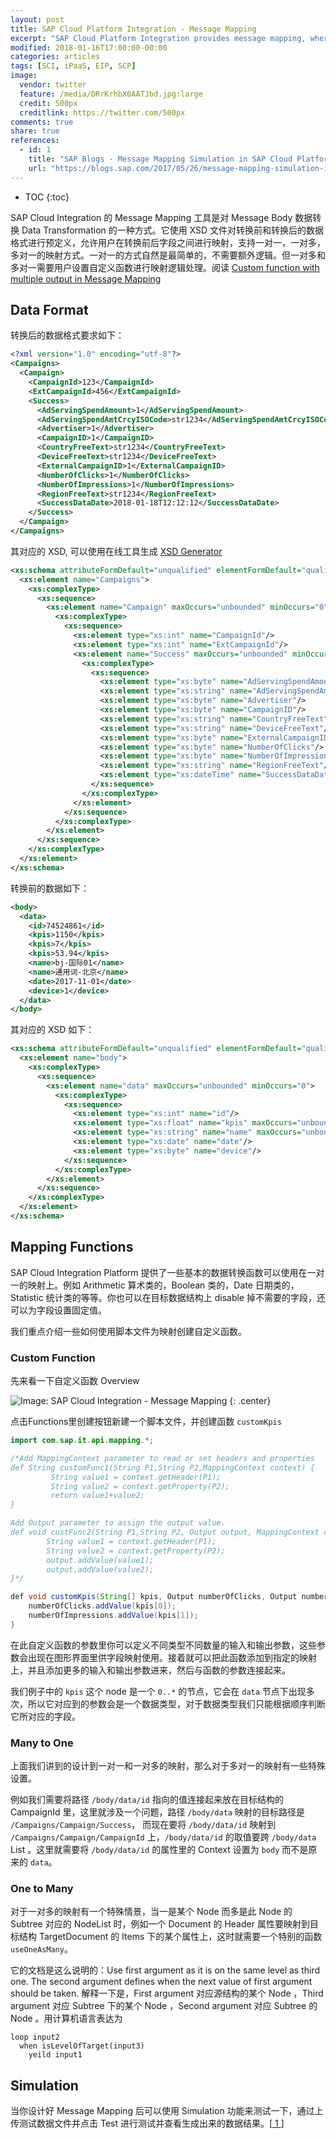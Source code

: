 ```yaml
---
layout: post
title: SAP Cloud Platform Integration - Message Mapping
excerpt: "SAP Cloud Platform Integration provides message mapping, where you can map fields between two messages  . Message mapping is one of the widely used message transformation steps in an integration flow."
modified: 2018-01-16T17:00:00-00:00
categories: articles
tags: [SCI, iPaaS, EIP, SCP]
image:
  vendor: twitter
  feature: /media/DRrKrhbX0AATJbd.jpg:large
  credit: 500px
  creditlink: https://twitter.com/500px
comments: true
share: true
references:
  - id: 1
    title: "SAP Blogs - Message Mapping Simulation in SAP Cloud Platform Integration"
    url: "https://blogs.sap.com/2017/05/26/message-mapping-simulation-in-sap-cloud-platform-integration/"
---
```


* TOC
{:toc}

SAP Cloud Integration 的 Message Mapping 工具是对 Message Body 数据转换 Data Transformation 的一种方式。它使用 XSD 文件对转换前和转换后的数据格式进行预定义，允许用户在转换前后字段之间进行映射，支持一对一，一对多，多对一的映射方式。一对一的方式自然是最简单的，不需要额外逻辑。但一对多和多对一需要用户设置自定义函数进行映射逻辑处理。阅读 [Custom function with multiple output in Message Mapping](https://blogs.sap.com/2017/09/25/custom-function-with-multiple-output-in-message-mapping/)

## Data Format
转换后的数据格式要求如下：

```xml
<?xml version="1.0" encoding="utf-8"?>
<Campaigns>
  <Campaign>
    <CampaignId>123</CampaignId>
    <ExtCampaignId>456</ExtCampaignId>
    <Success>
      <AdServingSpendAmount>1</AdServingSpendAmount>
      <AdServingSpendAmtCrcyISOCode>str1234</AdServingSpendAmtCrcyISOCode>
      <Advertiser>1</Advertiser>
      <CampaignID>1</CampaignID>
      <CountryFreeText>str1234</CountryFreeText>
      <DeviceFreeText>str1234</DeviceFreeText>
      <ExternalCampaignID>1</ExternalCampaignID>
      <NumberOfClicks>1</NumberOfClicks>
      <NumberOfImpressions>1</NumberOfImpressions>
      <RegionFreeText>str1234</RegionFreeText>
      <SuccessDataDate>2018-01-18T12:12:12</SuccessDataDate>
    </Success>
  </Campaign>
</Campaigns>
```

其对应的 XSD, 可以使用在线工具生成 [XSD Generator](https://www.freeformatter.com/xsd-generator.html)

```xml
<xs:schema attributeFormDefault="unqualified" elementFormDefault="qualified" xmlns:xs="http://www.w3.org/2001/XMLSchema">
  <xs:element name="Campaigns">
    <xs:complexType>
      <xs:sequence>
        <xs:element name="Campaign" maxOccurs="unbounded" minOccurs="0">
          <xs:complexType>
            <xs:sequence>
              <xs:element type="xs:int" name="CampaignId"/>
              <xs:element type="xs:int" name="ExtCampaignId"/>
              <xs:element name="Success" maxOccurs="unbounded" minOccurs="0">
                <xs:complexType>
                  <xs:sequence>
                    <xs:element type="xs:byte" name="AdServingSpendAmount"/>
                    <xs:element type="xs:string" name="AdServingSpendAmtCrcyISOCode"/>
                    <xs:element type="xs:byte" name="Advertiser"/>
                    <xs:element type="xs:byte" name="CampaignID"/>
                    <xs:element type="xs:string" name="CountryFreeText"/>
                    <xs:element type="xs:string" name="DeviceFreeText"/>
                    <xs:element type="xs:byte" name="ExternalCampaignID"/>
                    <xs:element type="xs:byte" name="NumberOfClicks"/>
                    <xs:element type="xs:byte" name="NumberOfImpressions"/>
                    <xs:element type="xs:string" name="RegionFreeText"/>
                    <xs:element type="xs:dateTime" name="SuccessDataDate"/>
                  </xs:sequence>
                </xs:complexType>
              </xs:element>
            </xs:sequence>
          </xs:complexType>
        </xs:element>
      </xs:sequence>
    </xs:complexType>
  </xs:element>
</xs:schema>
```

转换前的数据如下：

```xml
<body>
  <data>
    <id>74524861</id>
    <kpis>1150</kpis>
    <kpis>7</kpis>
    <kpis>53.94</kpis>
    <name>bj-国际01</name>
    <name>通用词-北京</name>
    <date>2017-11-01</date>
    <device>1</device>
  </data>
</body>
```

其对应的 XSD 如下：

```xml
<xs:schema attributeFormDefault="unqualified" elementFormDefault="qualified" xmlns:xs="http://www.w3.org/2001/XMLSchema">
  <xs:element name="body">
    <xs:complexType>
      <xs:sequence>
        <xs:element name="data" maxOccurs="unbounded" minOccurs="0">
          <xs:complexType>
            <xs:sequence>
              <xs:element type="xs:int" name="id"/>
              <xs:element type="xs:float" name="kpis" maxOccurs="unbounded" minOccurs="0"/>
              <xs:element type="xs:string" name="name" maxOccurs="unbounded" minOccurs="0"/>
              <xs:element type="xs:date" name="date"/>
              <xs:element type="xs:byte" name="device"/>
            </xs:sequence>
          </xs:complexType>
        </xs:element>
      </xs:sequence>
    </xs:complexType>
  </xs:element>
</xs:schema>
```

## Mapping Functions

SAP Cloud Integration Platform 提供了一些基本的数据转换函数可以使用在一对一的映射上。例如 Arithmetic 算术类的，Boolean 类的，Date 日期类的，Statistic 统计类的等等。你也可以在目标数据结构上 disable 掉不需要的字段，还可以为字段设置固定值。

我们重点介绍一些如何使用脚本文件为映射创建自定义函数。

### Custom Function
先来看一下自定义函数 Overview

![Image: SAP Cloud Integration - Message Mapping](/images/cloud/hcp/hci/sci-message-mapping.png)
{: .center}

点击Functions里创建按钮新建一个脚本文件，并创建函数 `customKpis`

```java
import com.sap.it.api.mapping.*;

/*Add MappingContext parameter to read or set headers and properties
def String customFunc1(String P1,String P2,MappingContext context) {
         String value1 = context.getHeader(P1);
         String value2 = context.getProperty(P2);
         return value1+value2;
}

Add Output parameter to assign the output value.
def void custFunc2(String P1,String P2, Output output, MappingContext context) {
        String value1 = context.getHeader(P1);
        String value2 = context.getProperty(P2);
        output.addValue(value1);
        output.addValue(value2);
}*/

def void customKpis(String[] kpis, Output numberOfClicks, Output numberOfImpressions, MappingContext context){
    numberOfClicks.addValue(kpis[0]);
    numberOfImpressions.addValue(kpis[1]);
}
```

在此自定义函数的参数里你可以定义不同类型不同数量的输入和输出参数，这些参数会出现在图形界面里供字段映射使用。接着就可以把此函数添加到指定的映射上，并且添加更多的输入和输出参数进来，然后与函数的参数连接起来。

我们例子中的 `kpis` 这个 node 是一个 `0..*` 的节点，它会在 `data` 节点下出现多次，所以它对应到的参数会是一个数据类型，对于数据类型我们只能根据顺序判断它所对应的字段。

### Many to One
上面我们讲到的设计到一对一和一对多的映射，那么对于多对一的映射有一些特殊设置。

例如我们需要将路径 `/body/data/id` 指向的值连接起来放在目标结构的 CampaignId 里，这里就涉及一个问题，路径 `/body/data` 映射的目标路径是 `/Campaigns/Campaign/Success`， 而现在要将 `/body/data/id` 映射到 `/Campaigns/Campaign/CampaignId` 上，`/body/data/id` 的取值要跨 `/body/data` List 。这里就需要将 `/body/data/id` 的属性里的 Context 设置为 `body` 而不是原来的 `data`。

### One to Many
对于一对多的映射有一个特殊情景，当一是某个 Node 而多是此 Node 的 Subtree 对应的 NodeList 时，例如一个 Document 的 Header 属性要映射到目标结构 TargetDocument 的 Items 下的某个属性上，这时就需要一个特别的函数 `useOneAsMany`。

它的文档是这么说明的：Use first argument as it is on the same level as third one. The second argument defines when the next value of first argument should be taken. 解释一下是，First argument 对应源结构的某个 Node ，Third argument 对应 Subtree 下的某个 Node ，Second argument 对应 Subtree 的 Node 。用计算机语言表达为

```
loop input2
  when isLevelOfTarget(input3)
    yeild input1
```

## Simulation

当你设计好 Message Mapping 后可以使用 Simulation 功能来测试一下，通过上传测试数据文件并点击 Test 进行测试并查看生成出来的数据结果。[[ 1 ](#reference-1)]

